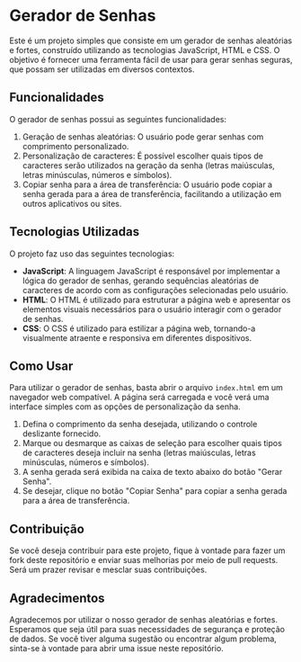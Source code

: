 # Gerador de Senhas 

Este é um projeto simples que consiste em um gerador de senhas aleatórias e fortes, construído utilizando as tecnologias JavaScript, HTML e CSS. O objetivo é fornecer uma ferramenta fácil de usar para gerar senhas seguras, que possam ser utilizadas em diversos contextos.

## Funcionalidades

O gerador de senhas possui as seguintes funcionalidades:

1. Geração de senhas aleatórias: O usuário pode gerar senhas com comprimento personalizado.
2. Personalização de caracteres: É possível escolher quais tipos de caracteres serão utilizados na geração da senha (letras maiúsculas, letras minúsculas, números e símbolos).
3. Copiar senha para a área de transferência: O usuário pode copiar a senha gerada para a área de transferência, facilitando a utilização em outros aplicativos ou sites.

## Tecnologias Utilizadas

O projeto faz uso das seguintes tecnologias:

- **JavaScript**: A linguagem JavaScript é responsável por implementar a lógica do gerador de senhas, gerando sequências aleatórias de caracteres de acordo com as configurações selecionadas pelo usuário.
- **HTML**: O HTML é utilizado para estruturar a página web e apresentar os elementos visuais necessários para o usuário interagir com o gerador de senhas.
- **CSS**: O CSS é utilizado para estilizar a página web, tornando-a visualmente atraente e responsiva em diferentes dispositivos.

## Como Usar

Para utilizar o gerador de senhas, basta abrir o arquivo `index.html` em um navegador web compatível. A página será carregada e você verá uma interface simples com as opções de personalização da senha.

1. Defina o comprimento da senha desejada, utilizando o controle deslizante fornecido.
2. Marque ou desmarque as caixas de seleção para escolher quais tipos de caracteres deseja incluir na senha (letras maiúsculas, letras minúsculas, números e símbolos).
3. A senha gerada será exibida na caixa de texto abaixo do botão "Gerar Senha".
4. Se desejar, clique no botão "Copiar Senha" para copiar a senha gerada para a área de transferência.

## Contribuição

Se você deseja contribuir para este projeto, fique à vontade para fazer um fork deste repositório e enviar suas melhorias por meio de pull requests. Será um prazer revisar e mesclar suas contribuições.

## Agradecimentos

Agradecemos por utilizar o nosso gerador de senhas aleatórias e fortes. Esperamos que seja útil para suas necessidades de segurança e proteção de dados. Se você tiver alguma sugestão ou encontrar algum problema, sinta-se à vontade para abrir uma issue neste repositório.
